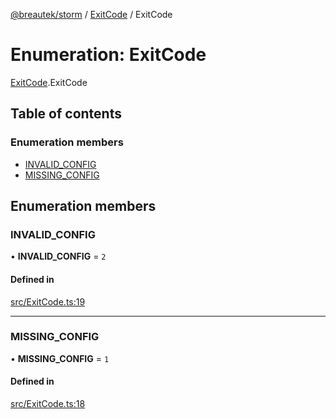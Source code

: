 [@breautek/storm](../README.md) / [ExitCode](../modules/ExitCode.md) / ExitCode

# Enumeration: ExitCode

[ExitCode](../modules/ExitCode.md).ExitCode

## Table of contents

### Enumeration members

- [INVALID\_CONFIG](ExitCode.ExitCode-1.md#invalid_config)
- [MISSING\_CONFIG](ExitCode.ExitCode-1.md#missing_config)

## Enumeration members

### INVALID\_CONFIG

• **INVALID\_CONFIG** = `2`

#### Defined in

[src/ExitCode.ts:19](https://github.com/breautek/storm/blob/8fb5f8c/src/ExitCode.ts#L19)

___

### MISSING\_CONFIG

• **MISSING\_CONFIG** = `1`

#### Defined in

[src/ExitCode.ts:18](https://github.com/breautek/storm/blob/8fb5f8c/src/ExitCode.ts#L18)
